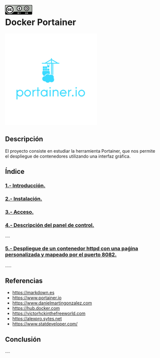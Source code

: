 <img src="./imagenes/MI-LICENCIA88x31.png" style="float: left; margin-right: 10px;" />

# Docker Portainer
![logo portainer](imagenes/portainer.png)
## Descripción
El proyecto consiste en estudiar la herramienta Portainer, que nos permite el despliegue de contenedores utilizando una interfaz gráfica.
## Índice
### [1.- Introducción.](documentacion/introduccion.md)
### [2.- Instalación.](documentacion/instalacion.md)
### [3.- Acceso.](documentacion/acceso.md)
### [4.- Descripción del panel de control.](documentacion/descripciónPanelDeControl.md)
....
### [5.- Despliegue de un contenedor httpd con una paǵina personalizada y mapeado por el puerto 8082.](documentacion/despliegueContenedorHttpd.md)
.....
## Referencias
- <https://markdown.es>
- <https://www.portainer.io>
- <https://www.danielmartingonzalez.com>
- <https://hub.docker.com>
- <https://victorhckinthefreeworld.com>
- <https://alexpro.sytes.net>
- <https://www.statdeveloper.com/>
## Conclusión
....